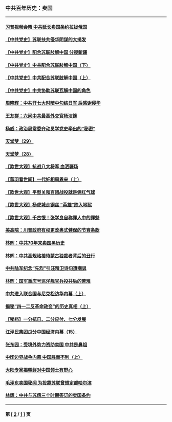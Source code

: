 ### 中共百年历史：卖国
---
#### [习普视频会晤 中共延长卖国条约拉拢俄国](../../pages/nf1176117/n13060971.md?09210430) 
#### [【中共党史】苏联扶共侵华阴谋的大揭发](../../pages/nf1176117/n13056050.md?09210430) 
#### [【中共党史】配合苏联肢解中国 分裂新疆](../../pages/nf1176117/n13040700.md?09210430) 
#### [【中共党史】中共配合苏联肢解中国（下）](../../pages/nf1176117/n13035660.md?09210430) 
#### [【中共党史】中共配合苏联肢解中国（上）](../../pages/nf1176117/n13030262.md?09210430) 
#### [【中共党史】中共协助苏联瓦解中国的角色](../../pages/nf1176117/n13018109.md?09210430) 
#### [周晓辉：中共开七大时暗中勾结日军 后感谢侵华](../../pages/nf1176117/n12921960.md?09210430) 
#### [王友群：六问中共最高外交官杨洁篪](../../pages/nf1176117/n12836495.md?09210430) 
#### [杨威：政治局常委齐动员学党史牵出的“秘密”](../../pages/nf1176117/n12764642.md?09210430) 
#### [天堂梦（29）](../../pages/nf1176117/n12408465.md?09210430) 
#### [天堂梦（28）](../../pages/nf1176117/n12408309.md?09210430) 
#### [【欺世大观】抗战八大将军 血洒疆场](../../pages/nf1176117/n12357044.md?09210430) 
#### [【薇羽看世间】一代奸相周恩来（上）](../../pages/nf1176117/n12401109.md?09210430) 
#### [【欺世大观】平型关和百团战役就是俩红气球](../../pages/nf1176117/n12359157.md?09210430) 
#### [【欺世大观】杨虎城走钢丝 “英雄”跌入地狱](../../pages/nf1176117/n12358840.md?09210430) 
#### [【欺世大观】千古恨！张学良自称罪人中的罪魁](../../pages/nf1176117/n12358629.md?09210430) 
#### [美高院：川普政府有权更改奥式健保的节育条款](../../pages/nf1176117/n12242171.md?09210430) 
#### [林辉：中共70年来卖国黑历史](../../pages/nf1176117/n11552181.md?09210430) 
#### [林辉：中共高规格接待蒙古独裁者背后的丑行](../../pages/nf1176117/n11225005.md?09210430) 
#### [中共陆军纪念“先烈”引汪精卫诗句遭嘲讽](../../pages/nf1176117/n11153345.md?09210430) 
#### [林辉：国军重庆号巡洋舰官兵投共后的苦难](../../pages/nf1176117/n10997801.md?09210430) 
#### [中共进入联合国与尼克松访华内幕（上）](../../pages/nf1176117/n10138788.md?09210430) 
#### [揭秘“四一二反革命政变”的历史真相（上）](../../pages/nf1176117/n9996650.md?09210430) 
#### [【秘档】一分抗日、二分应付、七分发展](../../pages/nf1176117/n9331484.md?09210430) 
#### [江泽民集团瓜分中国经济内幕（15）](../../pages/nf1176117/n9268584.md?09210430) 
#### [张东园：受境外势力资助卖国 中共是鼻祖](../../pages/nf1176117/n9272480.md?09210430) 
#### [中印边界战争内幕 中国胜而不利（上）](../../pages/nf1176117/n9252458.md?09210430) 
#### [大陆专家揭朝鲜对中国领土有野心](../../pages/nf1176117/n9074056.md?09210430) 
#### [毛泽东卖国秘闻 为投靠苏联曾想定都哈尔滨](../../pages/nf1176117/n9058631.md?09210430) 
#### [林辉：中共与苏俄三个时期签订的卖国条约](../../pages/nf1176117/n9036062.md?09210430) 

---
#### 第 [ [2](./2.md?09210430) / [1](./1.md?09210430) ] 页
